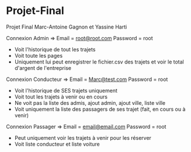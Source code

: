 # Projet-Final
Projet Final Marc-Antoine Gagnon et Yassine Harti

Connexion Admin          => Email = root@root.com     Password = root
- Voit l'historique de tout les trajets
- Voit toute les pages
- Uniquement lui peut enregistrer le fichier.csv des trajets et voir le total d'argent de l'entreprise

Connexion Conducteur     => Email = Marc@test.com     Password = root
- Voit l'historique de SES trajets uniquement
- Voit tout les trajets à venir ou en cours
- Ne voit pas la liste des admis, ajout admin, ajout ville, liste ville
- Voit uniquement la liste des passagers de ses trajet (fait, en cours ou à venir)

Connexion Passager       => Email = email@email.com   Password = root
- Peut uniquement voir les trajets à venir pour les réserver
- Voit liste conducteur et liste voiture
